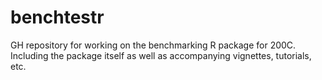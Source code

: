 # benchtestr
GH repository for working on the benchmarking R package for 200C. Including the package itself as well as accompanying vignettes, tutorials, etc.
